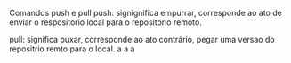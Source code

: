 Comandos push e pull 
push: signignifica empurrar, corresponde ao ato de enviar o respositorio local para o repositorio remoto.

pull: significa puxar, corresponde ao ato contrário, pegar uma versao do repositrio remto para o local.
a
a
a
